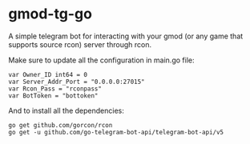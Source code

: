 # gmod-tg-go
A simple telegram bot for interacting with your gmod (or any game that supports source rcon) server through rcon.

Make sure to update all the configuration in main.go file:
```
var Owner_ID int64 = 0
var Server_Addr_Port = "0.0.0.0:27015"
var Rcon_Pass = "rconpass"
var BotToken = "bottoken"
```
And to install all the dependencies:
```
go get github.com/gorcon/rcon
go get -u github.com/go-telegram-bot-api/telegram-bot-api/v5
```
